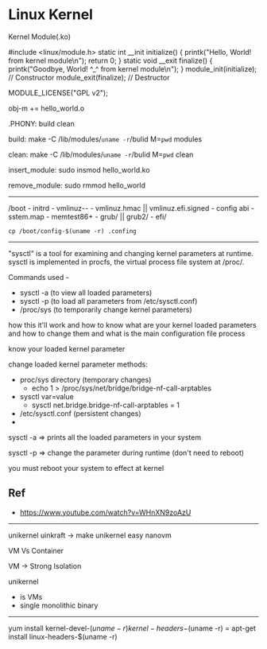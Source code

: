 Linux Kernel
=============================


Kernel Module(.ko)


#include <linux/module.h>
static int __init initialize()
{
    printk("Hello, World! from kernel module\n");
    return 0;
}
static void __exit finalize()
{
    printk("Goodbye, World! ^_^ from kernel module\n");
}
module_init(initialize);        // Constructor
module_exit(finalize);          // Destructor

MODULE_LICENSE("GPL v2");



obj-m += hello_world.o

.PHONY: build clean

build:
    make -C /lib/modules/`uname -r`/bulid M=`pwd` modules

clean:
    make -C /lib/modules/`uname -r`/bulid M=`pwd` clean


insert_module:
    sudo insmod hello_world.ko

remove_module:
    sudo rmmod hello_world

---------------------------------------------------------------------------------------------------------------------------------------


/boot
    - initrd
    - vmlinuz-<version>-<arch>
    - vmlinuz.hmac || vmlinuz.efi.signed
    - config
    abi
    - sstem.map
    - memtest86+
    - grub/ || grub2/
    - efi/




    cp /boot/config-$(uname -r) .confing



---------------------------------------------------------------------------------------------------------------------------------------

"sysctl" is a tool for examining and changing kernel parameters at runtime. sysctl is implemented in procfs, the virtual process file system at /proc/.

Commands used - 
- sysctl -a (to view all loaded parameters)
- sysctl -p (to load all parameters from /etc/sysctl.conf)
- /proc/sys (to temporarily change kernel parameters)
	



how this it'll work and how to know what
are your kernel loaded parameters and
how to change them and what is the main
configuration file process 

know your loaded kernel parameter

change loaded kernel parameter  methods:
- proc/sys directory (temporary changes)
	- echo 1 >  /proc/sys/net/bridge/bridge-nf-call-arptables
- sysctl var=value
	- sysctl net.bridge.bridge-nf-call-arptables = 1
- /etc/sysctl.conf (persistent changes)
- 
sysctl -a => prints all the loaded parameters in your system

sysctl -p => change the parameter during runtime (don't need to reboot)


you must reboot your system to effect at kernel





## Ref
- https://www.youtube.com/watch?v=WHnXN9zoAzU
---------------------------------------------------------------------------------------------------------------------------------------

unikernel
uinkraft -> make unikernel easy
nanovm




VM Vs Container


VM -> Strong Isolation


unikernel
-  is VMs
- single monolithic binary
---------------------------------------------------------------------------------------------------------------------------------------
yum install kernel-devel-$(uname -r) kernel-headers-$(uname -r) = apt-get install linux-headers-$(uname -r)
